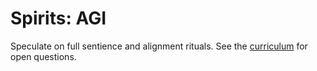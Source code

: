 # Spirits: AGI

Speculate on full sentience and alignment rituals. See the [curriculum](../../docs/curriculum/spirits-agi/README.md) for open questions.
